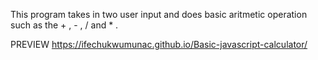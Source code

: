 This program takes in two user input and does basic aritmetic operation such as the + , - , / and * .

PREVIEW 
https://ifechukwumunac.github.io/Basic-javascript-calculator/
